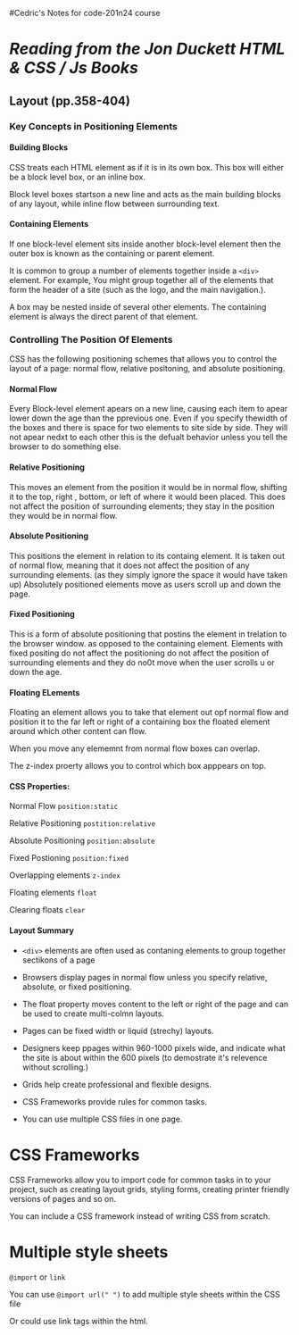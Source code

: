 #Cedric's Notes for code-201n24 course

# <cite> Reading from the Jon Duckett HTML & CSS / Js Books </cite>

## Layout (pp.358-404)

### Key Concepts in Positioning Elements

#### Building Blocks

CSS treats each HTML element as if it is in its own box. This box will either be a block level box, or an inline box.

Block level boxes startson a new line and acts as the main building blocks of any layout, while inline flow between surrounding text.

#### Containing Elements

If one block-level element sits inside another block-level element then the outer box is known as the containing or parent element.

It is common to group a number of elements together inside a `<div>` element.
For example, You might group together all of the elements that form the header of a site (such as the logo, and the main navigation.).

A box may be nested inside of several other elements. The containing element is always the direct parent of that element.

### Controlling The Position Of Elements

CSS has the following positioning schemes that allows you to control the layout of a page: normal flow, relative positoning, and absolute positioning.

#### Normal Flow

Every Block-level element apears on a new line, causing each item to apear lower down the age than the pprevious one. Even if you specify thewidth of the boxes and there is space for two elements to site side by side.
They will not apear nedxt to each other this is the defualt behavior unless you tell the browser to do something else.

#### Relative Positioning

This moves an element from the position it would be in normal flow, shifting it to the top, right , bottom, or left of where it would been placed.
This does not affect the position of surrounding elements; they stay in the position they would be in normal flow.

#### Absolute Positioning

This positions the element in relation to its containg element. It is taken out of normal flow, meaning that it does not affect the position of any surrounding elements. (as they simply ignore the space it would have taken up)
Absolutely positioned elements move as users scroll up and down the page.

#### Fixed Positioning

This is a form of absolute positioning that postins the element in trelation to the browser window. as opposed to the containing element.
Elements with fixed positing do not affect the positioning do not affect the position of surrounding elements and they do no0t move when the user scrolls u or down the age.

#### Floating ELements

Floating an element allows you to take that element out opf normal flow and position it to the far left or right of a containing box the floated element around which other content can flow.

When you move any elememnt from normal flow boxes can overlap.

The z-index proerty allows you to control which box apppears on top.

#### CSS Properties:

Normal Flow
`position:static`

Relative Positioning
`postition:relative`

Absolute Positioning
`position:absolute`

Fixed Postioning
`position:fixed`

Overlapping elements
`z-index`

Floating elements
`float`

Clearing floats
`clear`

#### Layout Summary

- `<div>` elements are often used as contaning elements to group together sectikons of a page

- Browsers display pages in normal flow unless you specify relative, absolute, or fixed positioning.

- The float property moves content to the left or right of the page and can be used to create multi-colmn layouts. 

- Pages can be fixed width or liquid (strechy) layouts.

- Designers keep ppages within 960-1000 pixels wide, and indicate what the site is about within the 600 pixels (to demostrate it's relevence without scrolling.)

- Grids help create professional and flexible designs.

- CSS Frameworks provide rules for common tasks.

- You can use multiple CSS 
files in one page.


# CSS Frameworks

CSS Frameworks allow you to import code for common tasks in to your project, such as creating layout grids, styling forms, creating printer friendly versions of pages and so on.

You can include a CSS framework instead of writing CSS from scratch.

# Multiple style sheets

`` @import `` or `` link ``

You can use ``@import url(" ")`` to add multiple style sheets within the CSS file

Or could use link tags within the html.